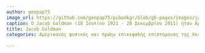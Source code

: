 ```yaml
---
author: geopap75
image_url: https://github.com/geopap75/pibookgr/blob/gh-pages/images/jacob-goldman.png
caption: Ο Jacob Goldman (18 Ιουλίου 1921 - 20 Δεκεμβρίου 2011) ήταν Αμερικανός φυσικός και πρώην επικεφαλής επιστήμονας της Xerox Corporation η οποία έχει παραγάγει πολλές σημαντικές ιδέες στο σύγχρονο υπολογισμό(computing).
title: Jacob Goldman
categories: Αμερικανός φυσικός και πρώην επικεφαλής επιστήμονας της Xerox Corporation
  
---
```


